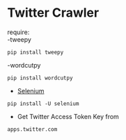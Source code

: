 # Twitter Crawler
require:<br>
-tweepy
```
pip install tweepy
```
-wordcutpy
```
pip install wordcutpy
```
- [Selenium](https://pypi.org/project/selenium/)
```
pip install -U selenium
```

- Get Twitter Access Token Key from 

```
apps.twitter.com 
```

